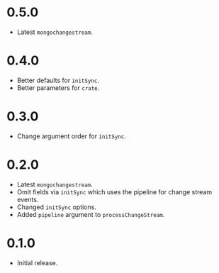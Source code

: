 # 0.5.0

* Latest `mongochangestream`.

# 0.4.0

* Better defaults for `initSync`.
* Better parameters for `crate`.

# 0.3.0

* Change argument order for `initSync`.

# 0.2.0

* Latest `mongochangestream`.
* Omit fields via `initSync` which uses the pipeline for change stream events.
* Changed `initSync` options.
* Added `pipeline` argument to `processChangeStream`.

# 0.1.0

* Initial release.
